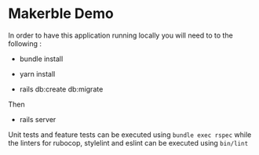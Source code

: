 # Makerble Demo

In order to have this application running locally you will need to to the following :

* bundle install

* yarn install

* rails db:create db:migrate

Then

* rails server

Unit tests and feature tests can be executed using `bundle exec rspec` while the linters for rubocop, stylelint and eslint can be executed using `bin/lint`
